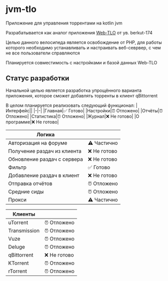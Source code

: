# jvm-tlo
Приложение для управления торрентами на kotlin jvm

Разрабатывается как аналог приложения [Web-TLO](https://github.com/keepers-team/webtlo) от ув. berkut-174

Целью данного велосипеда является освобождение от PHP, для работы которого необходимо устанавливать и настраивать веб-севрвер,
с чем не все пользователи справляются

Планируется совместимость с настройками и базой данных Web-TLO

## Статус разработки

Начальной целью является разработка упрощённого варианта приложения, которое сможет добавлять торренты в клиент qBittorrent

В целом планируется реализовать следующий функционал:
|Интерфейс||
|-|-|
|Главная|✅ Готово|
|Настройки|⏰ Отложено|
|Отчёты|⏰ Отложено|
|Статистика|⏰ Отложено|
|Журнал|❌ Не готово|
|О программе|❌ Не готово|

|Логика||
|-|-|
|Авторизация на форуме|⚠ Частично|
|Получение раздач из клиента|❌ Не готово|
|Обновление раздач с сервера|❌ Не готово|
|Фильтр|✅ Готово|
|Добавление раздач в клиент|❌ Не готово|
|Отправка отчётов|⏰ Отложено|
|Средние сиды|⏰ Отложено|
|Прокси|⚠ Частично|

|Клиенты||
|-|-|
|uTorrent|⏰ Отложено|
|Transmission|⏰ Отложено|
|Vuze|⏰ Отложено|
|Deluge|⏰ Отложено|
|qBittorrent|❌ Не готово|
|KTorrent|⏰ Отложено|
|rTorrent|⏰ Отложено|
